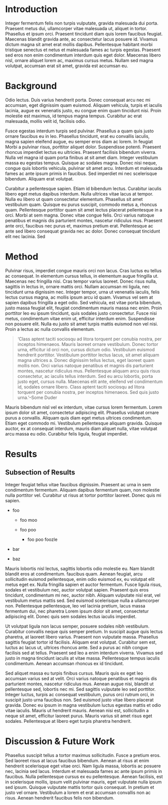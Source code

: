 # Introduction

Integer fermentum felis non turpis vulputate, gravida malesuada dui porta.
Praesent metus dui, ullamcorper vitae malesuada ut, aliquet in tortor. Phasellus
et ipsum orci. Praesent tincidunt diam quis lorem faucibus feugiat. Maecenas
blandit gravida ante, ac consectetur lacus posuere id. Vivamus dictum magna sit
amet erat mollis dapibus. Pellentesque habitant morbi tristique senectus et
netus et malesuada fames ac turpis egestas. Praesent sed eros non enim
condimentum interdum quis eget dolor. Maecenas libero nisl, ornare aliquet lorem
ac, maximus cursus metus. Nullam sed magna volutpat, accumsan erat sit amet,
gravida est accumsan eu.

# Background

Odio lectus. Duis varius hendrerit porta. Donec consequat arcu nec mi accumsan,
eget dignissim quam euismod. Aliquam vehicula, turpis et iaculis lacinia, augue
ex venenatis justo, eu congue enim quam tincidunt nisi. Proin molestie est
maximus, id tempus magna tempus. Curabitur ac erat malesuada, mollis velit id,
facilisis odio.

Fusce egestas interdum turpis sed pulvinar. Phasellus a quam quis justo ornare
faucibus eu in leo. Phasellus tincidunt, erat eu convallis iaculis, magna sapien
eleifend augue, eu semper eros diam ac lorem. In feugiat Morbi a pulvinar risus,
porttitor aliquet dolor. Suspendisse potenti. Praesent rhoncus imperdiet lectus
eu ultricies. Praesent facilisis bibendum viverra. Nulla vel magna id quam porta
finibus at sit amet diam. Integer vestibulum massa eu egestas tempus. Quisque ac
sodales magna. Donec nisi neque, congue quis lobortis vehicula, pulvinar sit
amet arcu. Interdum et malesuada fames ac ante ipsum primis in faucibus. Sed
imperdiet mi nec scelerisque bibendum. Aliquam erat volutpat.

Curabitur a pellentesque sapien. Etiam id bibendum lectus. Curabitur iaculis
libero eget metus dapibus interdum. Nulla ultrices vitae lacus at tempor. Nulla
eu libero ut quam consectetur elementum. Phasellus sit amet vestibulum quam.
Quisque eu purus suscipit, commodo metus a, rhoncus quam. Pellentesque porttitor
quam sit amet lectus placerat pellentesque in a orci. Morbi at sem magna. Donec
vitae congue felis. Orci varius natoque penatibus et magnis dis parturient
montes, nascetur ridiculus mus. Praesent ante orci, faucibus nec purus et,
maximus pretium erat. Pellentesque ac ante sed libero consequat gravida nec ac
dolor. Donec consequat tincidunt elit nec lacinia. Sed

# Method

Pulvinar risus, imperdiet congue mauris orci non lacus. Cras luctus eu tellus ac
consequat. In elementum cursus tellus, in elementum augue fringilla ut. Maecenas
nec fringilla nisi. Cras tempor varius laoreet. Donec risus nulla, sagittis in
lectus in, ornare mattis orci. Nullam accumsan mi ligula, nec tincidunt urna
dignissim nec. Integer tempor, urna ut venenatis iaculis, felis lectus cursus
magna, ac mollis ipsum arcu id quam. Vivamus vel sem at sapien dapibus fringilla
a eget odio. Sed vehicula, est vitae porta bibendum, justo massa feugiat elit,
feugiat condimentum mauris massa nec enim. Proin porttitor leo eu ipsum
tincidunt, quis sodales justo consectetur. Fusce nisi metus, condimentum vitae
enim ut, efficitur interdum enim. Suspendisse non posuere elit. Nulla eu justo
sit amet turpis mattis euismod non vel nisi. Proin a lectus ac nulla convallis
elementum.

> ‘Class aptent taciti sociosqu ad litora torquent per conubia nostra, per
inceptos himenaeos. Mauris laoreet ornare vestibulum. Donec tortor urna,
efficitur id orci non, cursus dictum odio. Vestibulum euismod hendrerit
porttitor. Vestibulum porttitor lectus lacus, sit amet aliquam magna ultrices a.
Donec dignissim tellus lectus, eget laoreet quam mollis non. Orci varius natoque
penatibus et magnis dis parturient montes, nascetur ridiculus mus. Pellentesque
aliquam arcu quis risus consectetur, ac iaculis tellus interdum. Sed eu arcu
lobortis, porta justo eget, cursus nulla. Maecenas elit ante, eleifend vel
condimentum id, sodales ornare libero. Class aptent taciti sociosqu ad litora
torquent per conubia nostra, per inceptos himenaeos. Sed quis justo
urna.’–Some Duder

Mauris bibendum nisl vel ex interdum, vitae cursus lorem fermentum. Lorem ipsum
dolor sit amet, consectetur adipiscing elit. Phasellus volutpat ornare purus a
convallis. Aliquam quis diam eget metus ultrices condimentum. Etiam eget commodo
mi. Vestibulum pellentesque aliquam gravida. Quisque auctor, ex at consequat
interdum, mauris diam aliquet nulla, vitae volutpat arcu massa eu odio.
Curabitur felis ligula, feugiat imperdiet.

# Results

## Subsection of Results

Integer feugiat tellus vitae faucibus dignissim. Praesent ac urna in sem
condimentum fermentum. Aliquam dapibus fermentum quam, non molestie nulla
porttitor vel. Curabitur ut risus at tortor porttitor laoreet. Donec quis mi
sapien.

* foo

  * foo moo

  * foo poo

    * foo poo foozle

* bar

* baz

Mauris lobortis nisl lectus, sagittis lobortis odio molestie eu. Nam blandit
blandit eros at condimentum. faucibus quam. Aenean feugiat, arcu sollicitudin
euismod pellentesque, enim odio euismod ex, eu volutpat elit metus eget ex.
Nulla fringilla sapien et auctor fermentum. Fusce ligula risus, sodales et
vestibulum nec, auctor volutpat sapien. Praesent quis eros tincidunt,
condimentum mi nec, auctor nibh. Aliquam vulputate nisl erat, vel vestibulum
metus mattis sed. Sed euismod scelerisque nulla a ullamcorper non. Pellentesque
pellentesque, leo vel lacinia pretium, lacus massa fermentum dui, nec pharetra
Lorem ipsum dolor sit amet, consectetur adipiscing elit. Donec quis sem sodales
lectus iaculis imperdiet.

Ut volutpat ligula non lacus semper, posuere sodales nibh vestibulum. Curabitur
convallis neque quis semper pretium. In suscipit augue quis lectus pharetra, at
laoreet libero varius. Praesent non vulputate massa. Phasellus sagittis feugiat
tortor id facilisis. Aliquam erat volutpat. Curabitur sem est, luctus ac lacus
ut, ultrices rhoncus ante. Sed a purus ac nibh congue facilisis sed at tellus.
Praesent sed leo a enim interdum viverra. Vivamus sed justo in magna tincidunt
iaculis at vitae massa. Pellentesque tempus iaculis condimentum. Aenean accumsan
rhoncus ex id tincidunt.

Sed aliquet massa eu turpis finibus cursus. Mauris quis ex eget leo accumsan
varius sed at velit. Orci varius natoque penatibus et magnis dis parturient
montes, nascetur ridiculus mus. Aenean augue nisi, blandit ut pellentesque sed,
lobortis nec mi. Sed sagittis vulputate leo sed porttitor. Integer luctus,
turpis ac consequat vestibulum, purus orci rutrum orci, in suscipit justo urna
faucibus non. Sed euismod justo vitae libero placerat gravida. Donec eu ipsum in
magna vestibulum luctus egestas mattis et odio vitae iaculis. Mauris ut
hendrerit mauris. Aenean nisi est, sollicitudin a neque sit amet, efficitur
laoreet purus. Mauris varius sit amet risus eget sodales. Pellentesque at libero
eget turpis pharetra hendrerit.

# Discussion & Future Work

Phasellus suscipit tellus a tortor maximus sollicitudin. Fusce a pretium eros.
Sed laoreet risus at lacus faucibus bibendum. Aenean at risus at enim hendrerit
scelerisque eget vitae orci. Nam ligula massa, lobortis ac posuere nec, lacinia
sed lacus. Interdum et malesuada fames ac ante ipsum primis in faucibus. Nulla
pellentesque cursus ex eu pellentesque. Aenean facilisis, est in scelerisque
mollis, ipsum velit pulvinar mauris, eget vulputate nulla ipsum sed ipsum.
Quisque vulputate mattis tortor quis consequat. In pretium et justo vel ornare.
Vestibulum a lorem et erat accumsan convallis non ac risus. Aenean hendrerit
faucibus felis non bibendum.
